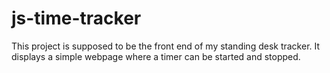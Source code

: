 # js-time-tracker
This project is supposed to be the front end of my standing desk tracker. It displays a simple webpage where a timer can be started and stopped.
